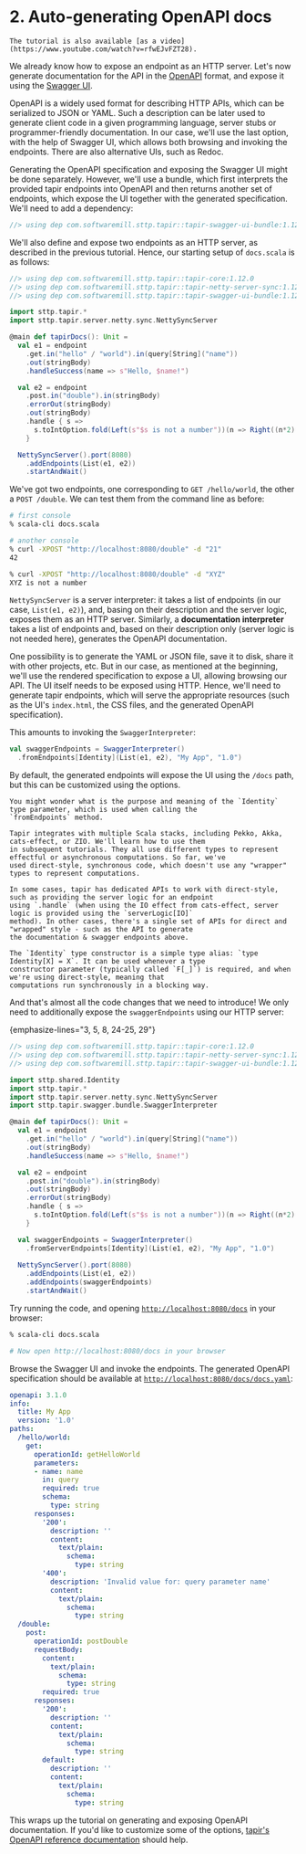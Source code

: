# 2. Auto-generating OpenAPI docs

```{note}
The tutorial is also available [as a video](https://www.youtube.com/watch?v=rfwEJvFZT28).
```

We already know how to expose an endpoint as an HTTP server. Let's now generate documentation for the API in the
[OpenAPI](https://swagger.io/specification/) format, and expose it using the [Swagger UI](https://swagger.io).

OpenAPI is a widely used format for describing HTTP APIs, which can be serialized to JSON or YAML. Such a description can
be later used to generate client code in a given programming language, server stubs or programmer-friendly
documentation. In our case, we'll use the last option, with the help of Swagger UI, which allows both browsing and
invoking the endpoints. There are also alternative UIs, such as Redoc.

Generating the OpenAPI specification and exposing the Swagger UI might be done separately. However, we'll
use a bundle, which first interprets the provided tapir endpoints into OpenAPI and then returns another set of
endpoints, which expose the UI together with the generated specification. We'll need to add a dependency:

```scala
//> using dep com.softwaremill.sttp.tapir::tapir-swagger-ui-bundle:1.12.0
```

We'll also define and expose two endpoints as an HTTP server, as described in the previous tutorial. Hence, our
starting setup of `docs.scala` is as follows:

```scala
//> using dep com.softwaremill.sttp.tapir::tapir-core:1.12.0
//> using dep com.softwaremill.sttp.tapir::tapir-netty-server-sync:1.12.0
//> using dep com.softwaremill.sttp.tapir::tapir-swagger-ui-bundle:1.12.0

import sttp.tapir.*
import sttp.tapir.server.netty.sync.NettySyncServer

@main def tapirDocs(): Unit =
  val e1 = endpoint
    .get.in("hello" / "world").in(query[String]("name"))
    .out(stringBody)
    .handleSuccess(name => s"Hello, $name!")

  val e2 = endpoint
    .post.in("double").in(stringBody)
    .errorOut(stringBody)
    .out(stringBody)
    .handle { s => 
      s.toIntOption.fold(Left(s"$s is not a number"))(n => Right((n*2).toString)) 
    }

  NettySyncServer().port(8080)
    .addEndpoints(List(e1, e2))
    .startAndWait()
```

We've got two endpoints, one corresponding to `GET /hello/world`, the other a `POST /double`. We can test them from
the command line as before:

```bash
# first console
% scala-cli docs.scala

# another console
% curl -XPOST "http://localhost:8080/double" -d "21"
42

% curl -XPOST "http://localhost:8080/double" -d "XYZ"
XYZ is not a number
```

`NettySyncServer` is a server interpreter: it takes a list of endpoints (in our case, `List(e1, e2)`), and, basing on
their description and the server logic, exposes them as an HTTP server. Similarly, a **documentation interpreter**
takes a list of endpoints and, based on their description only (server logic is not needed here), generates the OpenAPI
documentation.

One possibility is to generate the YAML or JSON file, save it to disk, share it with other projects, etc. But in our
case, as mentioned at the beginning, we'll use the rendered specification to expose a UI, allowing browsing
our API. The UI itself needs to be exposed using HTTP. Hence, we'll need to generate tapir endpoints, which will serve
the appropriate resources (such as the UI's `index.html`, the CSS files, and the generated OpenAPI specification).

This amounts to invoking the `SwaggerInterpreter`:

```scala
val swaggerEndpoints = SwaggerInterpreter()
  .fromEndpoints[Identity](List(e1, e2), "My App", "1.0")
```

By default, the generated endpoints will expose the UI using the `/docs` path, but this can be customized using the
options.

```{note}
You might wonder what is the purpose and meaning of the `Identity` type parameter, which is used when calling the 
`fromEndpoints` method. 

Tapir integrates with multiple Scala stacks, including Pekko, Akka, cats-effect, or ZIO. We'll learn how to use them
in subsequent tutorials. They all use different types to represent effectful or asynchronous computations. So far, we've 
used direct-style, synchronous code, which doesn't use any "wrapper" types to represent computations. 

In some cases, tapir has dedicated APIs to work with direct-style, such as providing the server logic for an endpoint
using `.handle` (when using the IO effect from cats-effect, server logic is provided using the `serverLogic[IO]` 
method). In other cases, there's a single set of APIs for direct and "wrapped" style - such as the API to generate
the documentation & swagger endpoints above.

The `Identity` type constructor is a simple type alias: `type Identity[X] = X`. It can be used whenever a type 
constructor parameter (typically called `F[_]`) is required, and when we're using direct-style, meaning that 
computations run synchronously in a blocking way.
```

And that's almost all the code changes that we need to introduce! We only need to additionally expose the
`swaggerEndpoints` using our HTTP server:

{emphasize-lines="3, 5, 8, 24-25, 29"}
```scala
//> using dep com.softwaremill.sttp.tapir::tapir-core:1.12.0
//> using dep com.softwaremill.sttp.tapir::tapir-netty-server-sync:1.12.0
//> using dep com.softwaremill.sttp.tapir::tapir-swagger-ui-bundle:1.12.0

import sttp.shared.Identity
import sttp.tapir.*
import sttp.tapir.server.netty.sync.NettySyncServer
import sttp.tapir.swagger.bundle.SwaggerInterpreter

@main def tapirDocs(): Unit =
  val e1 = endpoint
    .get.in("hello" / "world").in(query[String]("name"))
    .out(stringBody)
    .handleSuccess(name => s"Hello, $name!")

  val e2 = endpoint
    .post.in("double").in(stringBody)
    .out(stringBody)
    .errorOut(stringBody)
    .handle { s => 
      s.toIntOption.fold(Left(s"$s is not a number"))(n => Right((n*2).toString)) 
    }

  val swaggerEndpoints = SwaggerInterpreter()
    .fromServerEndpoints[Identity](List(e1, e2), "My App", "1.0")
 
  NettySyncServer().port(8080)
    .addEndpoints(List(e1, e2))
    .addEndpoints(swaggerEndpoints)
    .startAndWait()
```

Try running the code, and opening [`http://localhost:8080/docs`](http://localhost:8080/docs) in your browser:

```bash
% scala-cli docs.scala

# Now open http://localhost:8080/docs in your browser
```

Browse the Swagger UI and invoke the endpoints. The generated OpenAPI specification should be available at
[`http://localhost:8080/docs/docs.yaml`](http://localhost:8080/docs/docs.yaml):

```yaml
openapi: 3.1.0
info:
  title: My App
  version: '1.0'
paths:
  /hello/world:
    get:
      operationId: getHelloWorld
      parameters:
      - name: name
        in: query
        required: true
        schema:
          type: string
      responses:
        '200':
          description: ''
          content:
            text/plain:
              schema:
                type: string
        '400':
          description: 'Invalid value for: query parameter name'
          content:
            text/plain:
              schema:
                type: string
  /double:
    post:
      operationId: postDouble
      requestBody:
        content:
          text/plain:
            schema:
              type: string
        required: true
      responses:
        '200':
          description: ''
          content:
            text/plain:
              schema:
                type: string
        default:
          description: ''
          content:
            text/plain:
              schema:
                type: string
```

This wraps up the tutorial on generating and exposing OpenAPI documentation. If you'd like to customize some of the
options, [tapir's OpenAPI reference documentation](../docs/openapi.md) should help.
